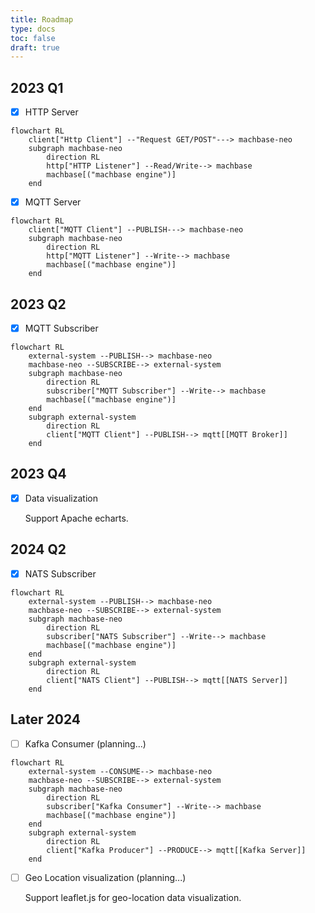 ```yaml
---
title: Roadmap
type: docs
toc: false
draft: true
---
```


## 2023 Q1

- [x] HTTP Server

```mermaid
flowchart RL
    client["Http Client"] --"Request GET/POST"---> machbase-neo
    subgraph machbase-neo
        direction RL
        http["HTTP Listener"] --Read/Write--> machbase
        machbase[("machbase engine")]
    end
```

- [x] MQTT Server

```mermaid
flowchart RL
    client["MQTT Client"] --PUBLISH---> machbase-neo
    subgraph machbase-neo
        direction RL
        http["MQTT Listener"] --Write--> machbase
        machbase[("machbase engine")]
    end
```

## 2023 Q2

- [x] MQTT Subscriber

```mermaid
flowchart RL
    external-system --PUBLISH--> machbase-neo
    machbase-neo --SUBSCRIBE--> external-system
    subgraph machbase-neo
        direction RL
        subscriber["MQTT Subscriber"] --Write--> machbase
        machbase[("machbase engine")]
    end
    subgraph external-system
        direction RL
        client["MQTT Client"] --PUBLISH--> mqtt[[MQTT Broker]]
    end
```

## 2023 Q4
- [x] Data visualization

  Support Apache echarts.

## 2024 Q2

- [X] NATS Subscriber

```mermaid
flowchart RL
    external-system --PUBLISH--> machbase-neo
    machbase-neo --SUBSCRIBE--> external-system
    subgraph machbase-neo
        direction RL
        subscriber["NATS Subscriber"] --Write--> machbase
        machbase[("machbase engine")]
    end
    subgraph external-system
        direction RL
        client["NATS Client"] --PUBLISH--> mqtt[[NATS Server]]
    end
```

## Later 2024

- [ ] Kafka Consumer (planning...)

```mermaid
flowchart RL
    external-system --CONSUME--> machbase-neo
    machbase-neo --SUBSCRIBE--> external-system
    subgraph machbase-neo
        direction RL
        subscriber["Kafka Consumer"] --Write--> machbase
        machbase[("machbase engine")]
    end
    subgraph external-system
        direction RL
        client["Kafka Producer"] --PRODUCE--> mqtt[[Kafka Server]]
    end
```

- [ ] Geo Location visualization (planning...)

   Support leaflet.js for geo-location data visualization.

